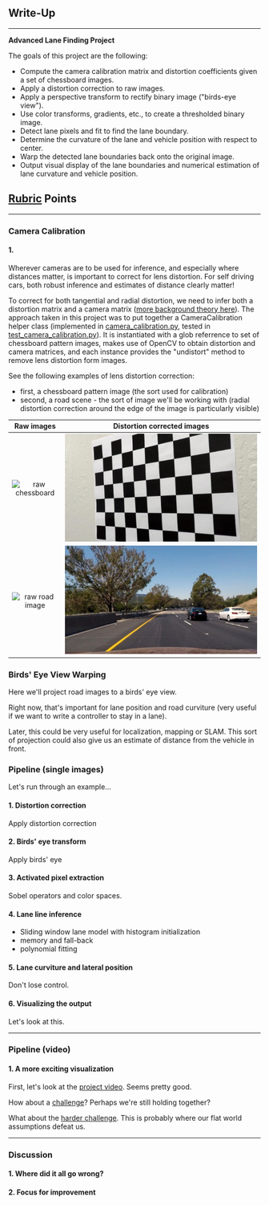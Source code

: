 ## Write-Up

---

**Advanced Lane Finding Project**

The goals of this project are the following:

* Compute the camera calibration matrix and distortion coefficients given a set of chessboard images.
* Apply a distortion correction to raw images.
* Apply a perspective transform to rectify binary image ("birds-eye view").
* Use color transforms, gradients, etc., to create a thresholded binary image.
* Detect lane pixels and fit to find the lane boundary.
* Determine the curvature of the lane and vehicle position with respect to center.
* Warp the detected lane boundaries back onto the original image.
* Output visual display of the lane boundaries and numerical estimation of lane curvature and vehicle position.

[//]: # (Image and Video References)

[image1]: ./camera_cal/calibration4.jpg "Raw chessboard image"
[image2]: ./intermediate/calibration4_undistorted.jpg "Undistorted chessboard image"
[image3]: ./test_images/test6.jpg "Raw road image"
[image4]: ./intermediate/test6_undistorted.jpg "Undistorted road image"
[video1]: ./project_video.mp4 "Video"

## [Rubric](https://review.udacity.com/#!/rubrics/1966/view) Points

---

### Camera Calibration

#### 1. 

Wherever cameras are to be used for inference, and especially where distances matter, is important to correct for lens distortion. For self driving cars, both robust inference and estimates of distance clearly matter!

To correct for both tangential and radial distortion, we need to infer both a distortion matrix and a camera matrix ([more background theory here](https://docs.opencv.org/2.4/doc/tutorials/calib3d/camera_calibration/camera_calibration.html)). The approach taken in this project was to put together a CameraCalibration helper class (implemented in [camera_calibration.py](camera_calibration.py), tested in [test_camera_calibration.py](test_camera_calibration.py)). It is instantiated with a glob referrence to set of chessboard pattern images, makes use of OpenCV to obtain distortion and camera matrices, and each instance provides the "undistort" method to remove lens distortion form images.

See the following examples of lens distortion correction:
- first, a chessboard pattern image (the sort used for calibration)
- second, a road scene - the sort of image we'll be working with (radial distortion correction around the edge of the image is particularly visible)

Raw images | Distortion corrected images
:-------------------------:|:-------------------------:
![raw chessboard][image1] | ![distortion corrected][image2]
![raw road image][image3] | ![distortion corrected road image][image4]

### Birds' Eye View Warping

Here we'll project road images to a birds' eye view.

Right now, that's important for lane position and road curviture (very useful if we want to write a controller to stay in a lane).

Later, this could be very useful for localization, mapping or SLAM. This sort of projection could also give us an estimate of distance from the vehicle in front.

### Pipeline (single images)

Let's run through an example...

#### 1. Distortion correction

Apply distortion correction

#### 2. Birds' eye transform

Apply birds' eye

#### 3. Activated pixel extraction

Sobel operators and color spaces.


#### 4. Lane line inference
- Sliding window lane model with histogram initialization
- memory and fall-back
- polynomial fitting

#### 5. Lane curviture and lateral position

Don't lose control.

#### 6. Visualizing the output

Let's look at this.

---

### Pipeline (video)

#### 1. A more exciting visualization

First, let's look at the [project video](./project_video.mp4). Seems pretty good.

How about a [challenge](./challenge_video.mp4)? Perhaps we're still holding together?

What about the [harder challenge](harder_challenge_video.mp4). This is probably where our flat world assumptions defeat us.

---

### Discussion

#### 1. Where did it all go wrong?

#### 2. Focus for improvement
